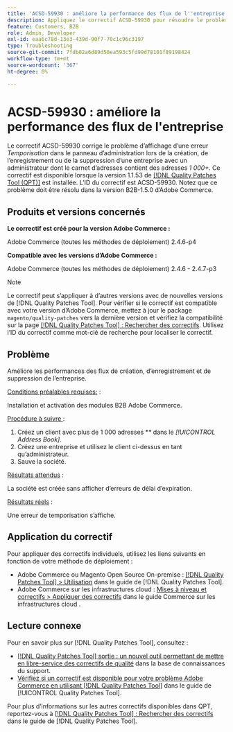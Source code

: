 ```yaml
---
title: 'ACSD-59930 : améliore la performance des flux de l''entreprise'
description: Appliquez le correctif ACSD-59930 pour résoudre le problème d’Adobe Commerce où une erreur de « délai d’expiration » s’affiche dans le panneau d’administration lors de la création, de l’enregistrement ou de la suppression d’une société dont l’administrateur dispose de « 1 000 +* adresses » dans le carnet d’adresses.
feature: Customers, B2B
role: Admin, Developer
exl-id: eaa6c78d-13e3-439d-90f7-70c1c96c3197
type: Troubleshooting
source-git-commit: 7fdb02a6d89d50ea593c5fd99d78101f89198424
workflow-type: tm+mt
source-wordcount: '367'
ht-degree: 0%

---
```


# ACSD-59930 : améliore la performance des flux de l&#39;entreprise

Le correctif ACSD-59930 corrige le problème d’affichage d’une erreur *Temporisation* dans le panneau d’administration lors de la création, de l’enregistrement ou de la suppression d’une entreprise avec un administrateur dont le carnet d’adresses contient des adresses *1 000+*. Ce correctif est disponible lorsque la version 1.1.53 de [[!DNL Quality Patches Tool (QPT)]](https://experienceleague.adobe.com/fr/docs/commerce-operations/tools/quality-patches-tool/quality-patches-tool-to-self-serve-quality-patches) est installée. L’ID du correctif est ACSD-59930. Notez que ce problème doit être résolu dans la version B2B-1.5.0 d’Adobe Commerce.

## Produits et versions concernés

**Le correctif est créé pour la version Adobe Commerce :**

Adobe Commerce (toutes les méthodes de déploiement) 2.4.6-p4

**Compatible avec les versions d’Adobe Commerce :**

Adobe Commerce (toutes les méthodes de déploiement) 2.4.6 - 2.4.7-p3

>[!NOTE]
>
>Le correctif peut s’appliquer à d’autres versions avec de nouvelles versions de [!DNL Quality Patches Tool]. Pour vérifier si le correctif est compatible avec votre version d’Adobe Commerce, mettez à jour le package `magento/quality-patches` vers la dernière version et vérifiez la compatibilité sur la page [[!DNL Quality Patches Tool] : Rechercher des correctifs](https://experienceleague.adobe.com/tools/commerce-quality-patches/index.html?lang=fr). Utilisez l’ID du correctif comme mot-clé de recherche pour localiser le correctif.

## Problème

Améliore les performances des flux de création, d’enregistrement et de suppression de l’entreprise.

<u>Conditions préalables requises:</u> :

Installation et activation des modules B2B Adobe Commerce.

<u>Procédure à suivre </u> :

1. Créez un client avec plus de 1 000 adresses ** dans le *[!UICONTROL Address Book]*.
1. Créez une entreprise et utilisez le client ci-dessus en tant qu’administrateur.
1. Sauve la société.

<u>Résultats attendus</u> :

La société est créée sans afficher d’erreurs de délai d’expiration.

<u>Résultats réels</u> :

Une erreur de temporisation s’affiche.

## Application du correctif

Pour appliquer des correctifs individuels, utilisez les liens suivants en fonction de votre méthode de déploiement :

* Adobe Commerce ou Magento Open Source On-premise : [[!DNL Quality Patches Tool] > Utilisation](/help/tools/quality-patches-tool/usage.md) dans le guide de [!DNL Quality Patches Tool].
* Adobe Commerce sur les infrastructures cloud : [Mises à niveau et correctifs > Appliquer des correctifs](https://experienceleague.adobe.com/docs/commerce-cloud-service/user-guide/develop/upgrade/apply-patches.html?lang=fr) dans le guide Commerce sur les infrastructures cloud .

## Lecture connexe

Pour en savoir plus sur [!DNL Quality Patches Tool], consultez :

* [[!DNL Quality Patches Tool] sortie : un nouvel outil permettant de mettre en libre-service des correctifs de qualité](https://experienceleague.adobe.com/fr/docs/commerce-operations/tools/quality-patches-tool/quality-patches-tool-to-self-serve-quality-patches) dans la base de connaissances du support.
* [Vérifiez si un correctif est disponible pour votre problème Adobe Commerce en utilisant [!DNL Quality Patches Tool]](/help/tools/quality-patches-tool/patches-available-in-qpt/check-patch-for-magento-issue-with-magento-quality-patches.md) dans le guide de [!UICONTROL Quality Patches Tool].


Pour plus d’informations sur les autres correctifs disponibles dans QPT, reportez-vous à [[!DNL Quality Patches Tool] : Rechercher des correctifs](https://experienceleague.adobe.com/tools/commerce-quality-patches/index.html?lang=fr) dans le guide de [!DNL Quality Patches Tool].
